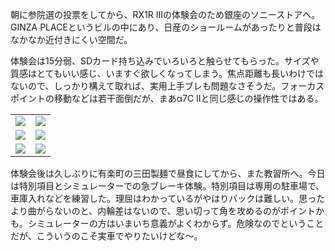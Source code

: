 朝に参院選の投票をしてから、RX1R IIIの体験会のため銀座のソニーストアへ。GINZA PLACEというビルの中にあり、日産のショールームがあったりと普段はなかなか近付きにくい空間だ。

体験会は15分弱、SDカード持ち込みでいろいろと触らせてもらった。サイズや質感はとてもいい感じ、いますぐ欲しくなってしまう。焦点距離も長いわけではないので、しっかり構えて取れば、実用上手ブレも問題なさそうだ。フォーカスポイントの移動などは若干面倒だが、まあα7C IIと同じ感じの操作性ではある。

<table>
  <tr>
    <td><img class="top" src="https://photos.old.apkas.net/medium/202507/20250720-AR500136.webp" /></td>
    <td><img class="top" src="https://photos.old.apkas.net/medium/202507/20250720-G3000599.webp" /></td>
  </tr>
  <tr>
    <td><img class="middle" src="https://photos.old.apkas.net/medium/202507/20250720-AR500142.webp" /></td>
    <td><img class="middle" src="https://photos.old.apkas.net/medium/202507/20250720-DSC00326.webp" /></td>
  </tr>
  <tr>
    <td><img class="bottom" src="https://photos.old.apkas.net/medium/202507/20250720-DSC00327.webp" /></td>
    <td><img class="bottom" src="https://photos.old.apkas.net/medium/202507/20250720-DSC00333.webp" /></td>
  </tr>
</table>

体験会後は久しぶりに有楽町の三田製麺で昼食にしてから、また教習所へ。今日は特別項目とシミュレーターでの急ブレーキ体験。特別項目は専用の駐車場で、車庫入れなどを練習した。理屈はわかっているがやはりバックは難しい。思ったより曲がらないのと、内輪差はないので、思い切って角を攻めるのがポイントかも。シミュレーターの方はいまいち意義がよくわからず。危険なのでということだが、こういうのこそ実車でやりたいけどな〜。

